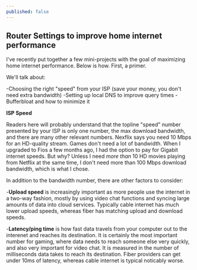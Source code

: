 ```yaml
---
published: false
---
```

## Router Settings to improve home internet performance

I've recently put together a few mini-projects with the goal of maximizing home internet performance. Below is how. First, a primer.

We'll talk about:

-Choosing the right "speed" from your ISP (save your money, you don't need extra bandwidth)
-Setting up local DNS to improve query times
-Bufferbloat and how to minimize it

**ISP Speed**

Readers here will probably understand that the topline "speed" number presented by your ISP is only one number, the max download bandwidth, and there are many other relevant numbers. Nexflix says you need 10 Mbps for an HD-quality stream. Games don't need a lot of bandwidth. When I upgraded to Fios a few months ago, I had the option to pay for Gigabit internet speeds. But why? Unless I need _more than_ 10 HD movies playing from Netflix at the same time, I don't need more than 100 Mbps download bandwidth, which is what I chose.

In addition to the bandwidth number, there are other factors to consider:

-**Upload speed** is increasingly important as more people use the internet in a two-way fashion, mostly by using video chat functions and syncing large amounts of data into cloud services. Typically cable internet has much lower upload speeds, whereas fiber has matching upload and download speeds.

-**Latency/ping time** is how fast data travels from your computer out to the interenet and reaches its destination. It is certainly the most important number for gaming, where data needs to reach someone else very quickly, and also very important for video chat. It is measured in the number of milliseconds data takes to reach its destination. Fiber providers can get under 10ms of latency, whereas cable internet is typical noticably worse.



